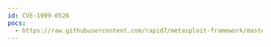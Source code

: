 ```yaml
---
id: CVE-1999-0526
pocs:
  - https://raw.githubusercontent.com/rapid7/metasploit-framework/master/modules/auxiliary/scanner/x11/open_x11.rb
---
```

